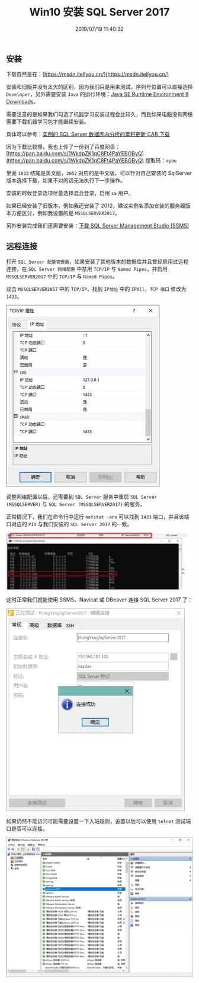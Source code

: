 ﻿---
title: "Win10 安装 SQL Server 2017"
date: "2019/07/19 11:40:32"
updated: "2020/02/11 13:53:37"
permalink: "win10-installs-sql-server-2017/"
categories:
 - [开发, 数据库, "SQL Server"]
---

## 安装

下载自然是在：[https://msdn.itellyou.cn/](https://msdn.itellyou.cn/)

安装和旧版并没有太大的区别，因为我们只是用来测试，序列号位置可以直接选择 `Developer`，另外需要安装 `Java` 的运行环境：[Java SE Runtime Environment 8 Downloads](https://www.oracle.com/technetwork/java/javase/downloads/jre8-downloads-2133155.html)。

需要注意的是如果我们勾选了机器学习安装过程会比较久，而且如果电脑没有网络需要下载机器学习包才能继续安装。

具体可以参考：[实例的 SQL Server 数据库内分析的累积更新 CAB 下载](https://docs.microsoft.com/zh-cn/sql/advanced-analytics/install/sql-ml-cab-downloads?view=sql-server-2017)

因为下载比较慢，我也上传了一份到了百度网盘：[https://pan.baidu.com/s/1WkdpZK1qC8Ft4PaYEBGByQ](https://pan.baidu.com/s/1WkdpZK1qC8Ft4PaYEBGByQ) 提取码：`xybu`

里面 `1033` 结尾是英文版，`2052` 对应的是中文版，可以针对自己安装的 SqlServer 版本选择下载，如果不对的话无法执行下一步操作。

安装的时候登录选项尽量选择混合登录，启用 `sa` 用户。

如果已经安装了旧版本，例如我还安装了 2012，建议实例名添加安装的服务器版本方便区分，例如我设置的是 `MSSQLSERVER2017`。

另外安装完成我们还需要安装：[下载 SQL Server Management Studio (SSMS)](https://docs.microsoft.com/zh-cn/sql/ssms/download-sql-server-management-studio-ssms?view=sql-server-2017)

## 远程连接

打开 `SQL Server 配置管理器`，如果安装了其他版本的数据库并且曾经启用过远程连接，在 `SQL Server 网络配置` 中禁用 `TCP/IP` 与 `Named Pipes`，并启用 `MSSQLSERVER2017` 中的 `TCP/IP` 与 `Named Pipes`。

双击 `MSSQLSERVER2017` 中的 `TCP/IP`，找到 `IP地址` 中的 `IPAll`，`TCP 端口` 修改为 `1433`。

![sqlserver1](./190719-win10-installs-sql-server-2017-01.png)

调整网络配置以后，还需要到 `SQL Server` 服务中重启 `SQL Server (MSSQLSERVER)` 与 `SQL Server (MSSQLSERVER2017)` 的服务。

正常情况下，我们在命令行中运行 `netstat -ano` 可以找到 `1433` 端口，并且该端口对应的 `PID` 与我们安装的 `SQL Server 2017` 的一致。

![sqlserver2](./190719-win10-installs-sql-server-2017-02.png)

这时正常我们就能使用 SSMS、Navicat 或 DBeaver 连接 SQL Server 2017 了：

![sqlserver3](./190719-win10-installs-sql-server-2017-03.png)

如果仍然不能访问可能需要设置一下入站规则，设置以后可以使用 `telnet` 测试端口是否可以连接。

![sqlserver4](./190719-win10-installs-sql-server-2017-04.png)
